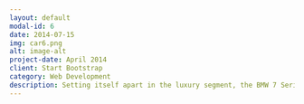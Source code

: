 ```yaml
---
layout: default
modal-id: 6
date: 2014-07-15
img: car6.png
alt: image-alt
project-date: April 2014
client: Start Bootstrap
category: Web Development
description: Setting itself apart in the luxury segment, the BMW 7 Series offers an unparalleled driving experience. With powerful yet refined engine options and a chassis designed for supreme comfort, each journey in the 7 Series is a testament to BMW's commitment to automotive excellence.Whether you're chauffeuring esteemed guests or indulging in a personal retreat on wheels, the BMW 7 Series ensures that every moment is marked by uncompromising luxury and effortless performance. Discover a new standard of automotive refinement with the BMW 7 Series—a symbol of prestige and sophistication.
---
```

